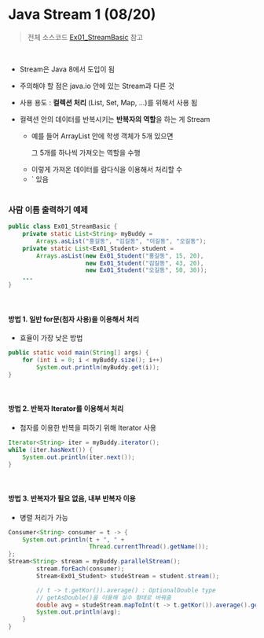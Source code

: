 # Java Stream 1 (08/20)

> 전체 소스코드 [Ex01_StreamBasic](https://github.com/5dddddo/java/blob/master/0820_Java_SE_programming%20-%20Stream/Ex01_StreamBasic.java) 참고

<br>

 * Stream은 Java 8에서 도입이 됨

 * 주의해야 할 점은 java.io 안에 있는 Stream과 다른 것

 * 사용 용도 : **컬렉션 처리** (List, Set, Map, ...)를 위해서 사용 됨

 * 컬렉션 안의 데이터를 반복시키는 **반복자의 역할**을 하는 게 Stream
     * 예를 들어 ArrayList 안에 학생 객체가 5개 있으면

        그 5개를 하나씩 가져오는 역할을 수행

    - 이렇게 가져온 데이터를 람다식을 이용해서 처리할 수
    - ` 있음

    <br>

### 사람 이름 출력하기 예제

``` java
public class Ex01_StreamBasic {
	private static List<String> myBuddy = 
        Arrays.asList("홍길동", "김길동", "이길동", "오길동");
	private static List<Ex01_Student> student =
        Arrays.asList(new Ex01_Student("홍길동", 15, 20),
                      new Ex01_Student("김길동", 43, 20),
                      new Ex01_Student("오길동", 50, 30));
	...
}
```

 <br>

#### 방법 1. 일반 for문(첨자 사용)을 이용해서 처리

- 효율이 가장 낮은 방법

``` java
public static void main(String[] args) {
    for (int i = 0; i < myBuddy.size(); i++)
        System.out.println(myBuddy.get(i));
}
```

<br>

#### 방법 2. 반복자 Iterator를 이용해서 처리

- 첨자를 이용한 반복을 피하기 위해 Iterator 사용

``` java
Iterator<String> iter = myBuddy.iterator();
while (iter.hasNext()) {
    System.out.println(iter.next());
}
```

<br>

#### 방법 3. 반복자가 필요 없음, 내부 반복자 이용

- 병렬 처리가 가능

```java
Consumer<String> consumer = t -> {
    System.out.println(t + ", " +
                       Thread.currentThread().getName());
};		
Stream<String> stream = myBuddy.parallelStream();
		stream.forEach(consumer);
		Stream<Ex01_Student> studeStream = student.stream();

		// t -> t.getKor()).average() : OptionalDouble type
		// getAsDouble()을 이용해 실수 형태로 바꿔줌
		double avg = studeStream.mapToInt(t -> t.getKor()).average().getAsDouble();
		System.out.println(avg);
	}
}
```

